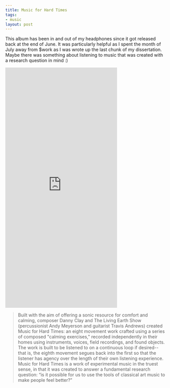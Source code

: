 ```yaml
---
title: Music for Hard Times
tags:
- music
layout: post
---
```



This album has been in and out of my headphones since it got released back at the end of
June. It was particularly helpful as I spent the month of July away from
$work as I was wrote up the last chunk of my dissertation. Maybe there was
something about listening to music that was created with a research question in
mind :)

<iframe style="border: 0; width: 350px; height: 753px;" src="https://bandcamp.com/EmbeddedPlayer/album=4074966664/size=large/bgcol=ffffff/linkcol=0687f5/transparent=true/" seamless><a href="http://tles.bandcamp.com/album/music-for-hard-times">Music for Hard Times by The Living Earth Show</a></iframe>

> Built with the aim of offering a sonic resource for comfort and calming,
> composer Danny Clay and The Living Earth Show (percussionist Andy Meyerson and
> guitarist Travis Andrews) created Music for Hard Times: an eight movement work
> crafted using a series of composed "calming exercises," recorded independently
> in their homes using instruments, voices, field recordings, and found objects.
> The work is built to be listened to on a continuous loop if desired--that is,
> the eighth movement segues back into the first so that the listener has agency
> over the length of their own listening experience. Music for Hard Times is a
> work of experimental music in the truest sense, in that it was created to
> answer a fundamental research question: “is it possible for us to use the
> tools of classical art music to make people feel better?”

